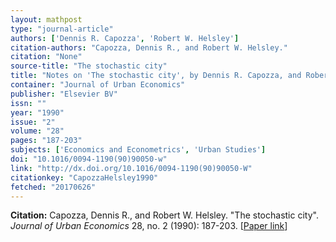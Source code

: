 ```yaml
---
layout: mathpost
type: "journal-article"
authors: ['Dennis R. Capozza', 'Robert W. Helsley']
citation-authors: "Capozza, Dennis R., and Robert W. Helsley."
citation: "None"
source-title: "The stochastic city"
title: "Notes on 'The stochastic city', by Dennis R. Capozza, and Robert W. Helsley"
container: "Journal of Urban Economics"
publisher: "Elsevier BV"
issn: ""
year: "1990"
issue: "2"
volume: "28"
pages: "187-203"
subjects: ['Economics and Econometrics', 'Urban Studies']
doi: "10.1016/0094-1190(90)90050-w"
link: "http://dx.doi.org/10.1016/0094-1190(90)90050-W"
citationkey: "CapozzaHelsley1990"
fetched: "20170626"
---
```


**Citation:** Capozza, Dennis R., and Robert W. Helsley. "The stochastic city". *Journal of Urban Economics* 28, no. 2 (1990): 187-203. [[Paper link](http://dx.doi.org/10.1016/0094-1190(90)90050-W)]